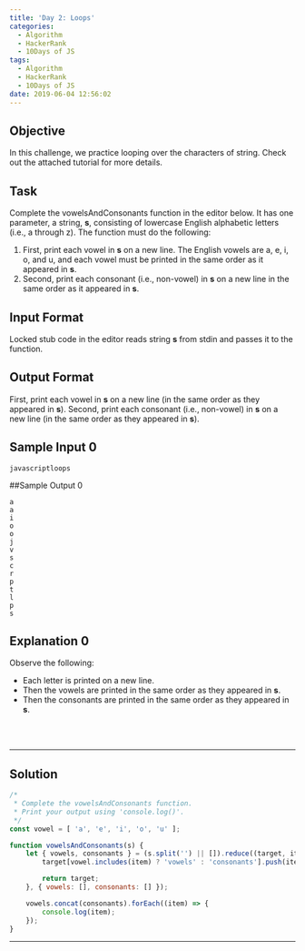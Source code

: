 ```yaml
---
title: 'Day 2: Loops'
categories:
  - Algorithm
  - HackerRank
  - 10Days of JS
tags:
  - Algorithm
  - HackerRank
  - 10Days of JS
date: 2019-06-04 12:56:02
---
```


## Objective

In this challenge, we practice looping over the characters of string. Check out the attached tutorial for more details.


## Task

Complete the vowelsAndConsonants function in the editor below. It has one parameter, a string, **s**, consisting of lowercase English alphabetic letters (i.e., a through z). The function must do the following:

1. First, print each vowel in **s** on a new line. The English vowels are a, e, i, o, and u, and each vowel must be printed in the same order as it appeared in **s**.
2. Second, print each consonant (i.e., non-vowel) in **s** on a new line in the same order as it appeared in **s**.


## Input Format

Locked stub code in the editor reads string **s** from stdin and passes it to the function.


## Output Format

First, print each vowel in **s** on a new line (in the same order as they appeared in **s**). Second, print each consonant (i.e., non-vowel) in **s** on a new line (in the same order as they appeared in **s**).


## Sample Input 0

```
javascriptloops
```


##Sample Output 0

```
a
a
i
o
o
j
v
s
c
r
p
t
l
p
s
```


## Explanation 0

Observe the following:

- Each letter is printed on a new line.
- Then the vowels are printed in the same order as they appeared in **s**.
- Then the consonants are printed in the same order as they appeared in **s**.

<br/>
<br/>

---

## Solution

```javascript
/*
 * Complete the vowelsAndConsonants function.
 * Print your output using 'console.log()'.
 */
const vowel = [ 'a', 'e', 'i', 'o', 'u' ];

function vowelsAndConsonants(s) {
    let { vowels, consonants } = (s.split('') || []).reduce((target, item) => {
        target[vowel.includes(item) ? 'vowels' : 'consonants'].push(item)

        return target;
    }, { vowels: [], consonants: [] });

    vowels.concat(consonants).forEach((item) => {
        console.log(item);
    });
}
```

---